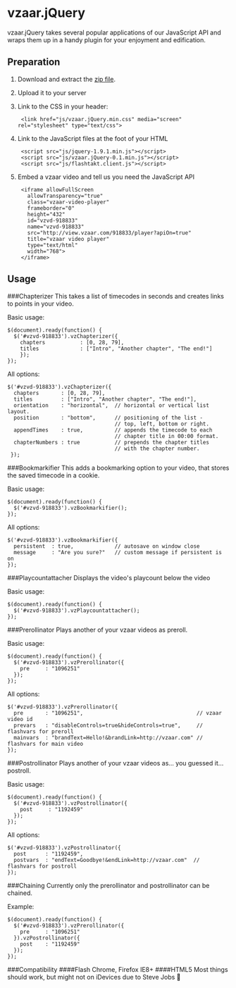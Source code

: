 vzaar.jQuery
============

vzaar.jQuery takes several popular applications of our JavaScript API and wraps them up in a handy plugin for your enjoyment and edification.

Preparation
-----------

1. Download and extract the [zip file](https://github.com/vzaar/vzaar-jquery/archive/master.zip).
2. Upload it to your server
3. Link to the CSS in your header:

        <link href="js/vzaar.jQuery.min.css" media="screen" rel="stylesheet" type="text/css">
4. Link to the JavaScript files at the foot of your HTML

        <script src="js/jquery-1.9.1.min.js"></script>
        <script src="js/vzaar.jQuery-0.1.min.js"></script>
        <script src="js/flashtakt.client.js"></script>

<!--  4a. Or go the CDN-hosted route:
  
         <link href="//js.vzaar.io/0.1/vzaar.jQuery.min.css" media="screen" rel="stylesheet" type="text/css">

         <script src="//ajax.googleapis.com/ajax/libs/jquery/1.9.1/jquery.min.js"></script>
         <script src="//js.vzaar.io/0.1/vzaar.jQuery.min.js"></script>
         <script src="//player.vzaar.net/libs/flashtakt/client.js"></script>
-->


5. Embed a vzaar video and tell us you need the JavaScript API

        <iframe allowFullScreen
          allowTransparency="true"
          class="vzaar-video-player"
          frameborder="0"
          height="432"
          id="vzvd-918833"
          name="vzvd-918833"
          src="http://view.vzaar.com/918833/player?apiOn=true"
          title="vzaar video player"
          type="text/html"
          width="768">
        </iframe>

Usage
-----

###Chapterizer
This takes a list of timecodes in seconds and creates links to points in your video.

Basic usage:

    $(document).ready(function() {
      $('#vzvd-918833').vzChapterizer({
    	chapters		   : [0, 28, 79],
    	titles			   : ["Intro", "Another chapter", "The end!"]
    	});
    });

All options:

    $('#vzvd-918833').vzChapterizer({
      chapters       : [0, 28, 79],
      titles         : ["Intro", "Another chapter", "The end!"],
      orientation    : "horizontal",  // horizontal or vertical list layout.
      position       : "bottom",      // positioning of the list -
                                      // top, left, bottom or right.
      appendTimes    : true,          // appends the timecode to each
                                      // chapter title in 00:00 format.
      chapterNumbers : true           // prepends the chapter titles
                                      // with the chapter number.
     });

###Bookmarkifier
This adds a bookmarking option to your video, that stores the saved timecode in a cookie.

Basic usage:

    $(document).ready(function() {
      $('#vzvd-918833').vzBookmarkifier();
    });

All options:

    $('#vzvd-918833').vzBookmarkifier({
      persistent  : true,             // autosave on window close
      message     : "Are you sure?"   // custom message if persistent is on
    });

###Playcountattacher
Displays the video's playcount below the video

Basic usage:
    
    $(document).ready(function() {
      $('#vzvd-918833').vzPlaycountattacher();
    });
    
###Prerollinator
Plays another of your vzaar videos as preroll.

Basic usage:

    $(document).ready(function() {
      $('#vzvd-918833').vzPrerollinator({
        pre     : "1096251"
      });
    });

All options:

    $('#vzvd-918833').vzPrerollinator({
      pre       : "1096251",                                    // vzaar video id
      prevars   : "disableControls=true&hideControls=true",     // flashvars for preroll
      mainvars  : "brandText=Hello!&brandLink=http://vzaar.com" // flashvars for main video
    });

###Postrollinator
Plays another of your vzaar videos as... you guessed it... postroll.

Basic usage:

    $(document).ready(function() {
      $('#vzvd-918833').vzPostrollinator({
        post     : "1192459"
      });
    });

All options:

    $('#vzvd-918833').vzPostrollinator({
      post      : "1192459",                                   
      postvars  : "endText=Goodbye!&endLink=http://vzaar.com"  // flashvars for postroll
    });

###Chaining
Currently only the prerollinator and postrollinator can be chained.

Example:

    $(document).ready(function() {
      $('#vzvd-918833').vzPrerollinator({
        pre     : "1096251"
      }).vzPostrollinator({
        post    : "1192459"
      });
    });

###Compatibility
####Flash
Chrome, Firefox IE8+
####HTML5
Most things should work, but might not on iDevices due to Steve Jobs :ghost:
